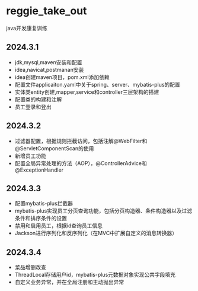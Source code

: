 # reggie_take_out
java开发康复训练
## 2024.3.1
+ jdk,mysql,maven安装和配置
+ idea,navicat,postmanan安装
+ idea创建maven项目，pom.xml添加依赖
+ 配置文件applicaiton.yaml中关于spring、server、mybatis-plus的配置
+ 实体类entity创建,mapper,service和controller三层架构的搭建
+ 配置类的构建和注解
+ 员工登录和登出
## 2024.3.2
+ 过滤器配置，根据规则拦截访问，包括注解@WebFilter和@ServletComponentScan的使用
+ 新增员工功能
+ 配置全局异常处理的方法（AOP），@ControllerAdvice和@ExceptionHandler
## 2024.3.3
+ 配置mybatis-plus拦截器
+ mybatis-plus实现员工分页查询功能，包括分页构造器、条件构造器以及过滤条件和排序条件的设置
+ 禁用和启用员工，根据id查询员工信息
+ Jackson进行序列化和反序列化（在MVC中扩展自定义的消息转换器）
## 2024.3.4
+ 菜品增删改查
+ ThreadLocal存储用户id，mybatis-plus元数据对象实现公共字段填充
+ 自定义业务异常，并在全局注册和主动抛出异常
